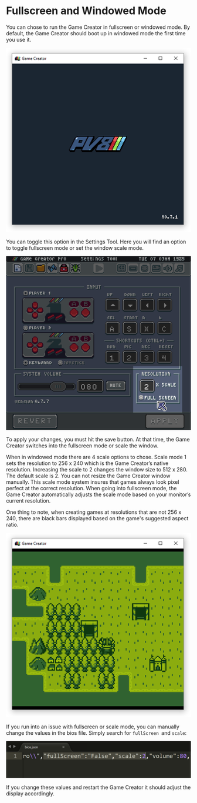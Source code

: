 # Fullscreen and Windowed Mode

You can chose to run the Game Creator in fullscreen or windowed mode. By default, the Game Creator should boot up in windowed mode the first time you use it.

![image alt text](images/FullscreenAndWindowedMode_image_0.png)

You can toggle this option in the Settings Tool. Here you will find an option to toggle fullscreen mode or set the window scale mode.

![image alt text](images/FullscreenAndWindowedMode_image_1.png)

To apply your changes, you must hit the save button. At that time, the Game Creator switches into the fullscreen mode or scale the window.

When in windowed mode there are 4 scale options to chose. Scale mode 1 sets the resolution to 256 x 240 which is the Game Creator’s native resolution. Increasing the scale to 2 changes the window size to 512 x 280. The default scale is 2. You can not resize the Game Creator window manually. This scale mode system insures that games always look pixel perfect at the correct resolution. When going into fullscreen mode, the Game Creator automatically adjusts the scale mode based on your monitor’s current resolution.

 

One thing to note, when creating games at resolutions that are not 256 x 240, there are black bars displayed based on the game's suggested aspect ratio.

![image alt text](images/FullscreenAndWindowedMode_image_2.png)

If you run into an issue with fullscreen or scale mode, you can manually change the values in the bios file. Simply search for `fullScreen `and `scale`:

![image alt text](images/FullscreenAndWindowedMode_image_3.png)

If you change these values and restart the Game Creator it should adjust the display accordingly.


